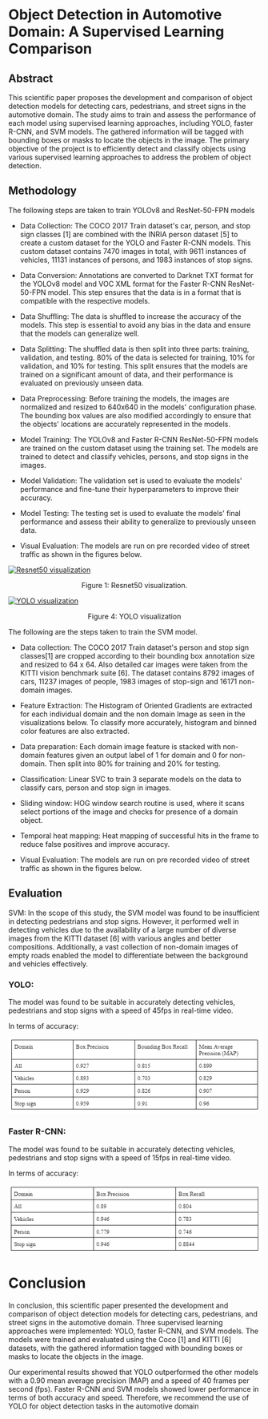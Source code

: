 # Object Detection in Automotive Domain: A Supervised Learning Comparison

## Abstract

 This scientific paper proposes the development and comparison of object detection models for detecting cars, pedestrians, and street signs in the automotive domain. The study aims to train and assess the performance of each model using supervised learning approaches, including YOLO, faster R-CNN, and SVM models. The gathered information will be tagged with bounding boxes or masks to locate the objects in the image. The primary objective of the project is to efficiently detect and classify objects using various supervised learning approaches to address the problem of object detection.

[//]: # (Image References)

[image1]: ./output_images/img1.PNG "Car Samples"
[image2]: ./output_images/img2.PNG "Non-car Samples"
[image3]: ./output_images/img3.PNG "HOG Comparison"
[image4]: ./output_images/img4.PNG "HOG Comparison"

## Methodology

The following steps are taken to train YOLOv8 and ResNet-50-FPN models 
* Data Collection: The COCO 2017 Train dataset's car, person, and stop sign classes [1] are combined with the INRIA person dataset [5] to create a custom dataset for the YOLO and Faster R-CNN models. This custom dataset contains 7470 images in total, with 9611 instances of vehicles, 11131 instances of persons, and 1983 instances of stop signs.

* Data Conversion: Annotations are converted to Darknet TXT format for the YOLOv8 model and VOC XML format for the Faster R-CNN ResNet-50-FPN model. This step ensures that the data is in a format that is compatible with the respective models.

* Data Shuffling: The data is shuffled to increase the accuracy of the models. This step is essential to avoid any bias in the data and ensure that the models can generalize well.

* Data Splitting: The shuffled data is then split into three parts: training, validation, and testing. 80% of the data is selected for training, 10% for validation, and 10% for testing. This split ensures that the models are trained on a significant amount of data, and their performance is evaluated on previously unseen data.

* Data Preprocessing: Before training the models, the images are normalized and resized to 640x640 in the models' configuration phase. The bounding box values are also modified accordingly to ensure that the objects' locations are accurately represented in the models.

* Model Training: The YOLOv8 and Faster R-CNN ResNet-50-FPN models are trained on the custom dataset using the training set. The models are trained to detect and classify vehicles, persons, and stop signs in the images.

* Model Validation: The validation set is used to evaluate the models' performance and fine-tune their hyperparameters to improve their accuracy.


* Model Testing: The testing set is used to evaluate the models' final performance and assess their ability to generalize to previously unseen data.

* Visual Evaluation: The models are run on pre recorded video of street traffic as shown in the figures below.

[![Resnet50 visualization](http://img.youtube.com/vi/EOq661_DQ4I/0.jpg)](https://youtu.be/EOq661_DQ4I "Resnet50 visualization")
<center>Figure 1: Resnet50 visualization.</center>

[![YOLO visualization](http://img.youtube.com/vi/SnlIH8-2X1Q/0.jpg)](https://youtu.be/SnlIH8-2X1Q "YOLO visualization")
<center>Figure 4: YOLO visualization</center>

The following are the steps taken to train the SVM model.
* Data collection: The COCO 2017 Train dataset's person and stop sign classes[1]  are cropped according to their bounding box annotation size and resized to 64 x 64. Also detailed car images were taken from the KITTI vision benchmark suite [6]. The dataset contains 8792 images of cars, 11237 images of people, 1983 images of stop-sign and 16171 non-domain images.

* Feature Extraction: The Histogram of Oriented Gradients are extracted for each individual domain and the non domain Image as seen in the visualizations below. To classify more accurately, histogram and binned color features are also extracted.

* Data preparation: Each domain image feature is stacked with non-domain features given an output label of 1 for domain and 0 for non-domain. Then split into 80% for training and 20% for testing.  

* Classification: Linear SVC to train 3 separate models on the data to classify cars, person and stop sign in images.

* Sliding window: HOG window search routine is used, where it scans select portions of the image and checks for presence of a domain object.

* Temporal heat mapping: Heat mapping of successful hits in the frame to reduce false positives and improve accuracy.

* Visual Evaluation: The models are run on pre recorded video of street traffic as shown in the figures below.

## Evaluation 
SVM:
In the scope of this study, the SVM model was found to be insufficient in detecting pedestrians and stop signs. However, it performed well in detecting vehicles due to the availability of a large number of diverse images from the KITTI dataset [6] with various angles and better compositions. Additionally, a vast collection of non-domain images of empty roads enabled the model to differentiate between the background and vehicles effectively.

### YOLO:
The model was found to be suitable in accurately detecting vehicles, pedestrians and stop signs with a speed of 45fps in real-time video.

In terms of accuracy:

![alt_text][image3]

### Faster R-CNN:
The model was found to be suitable in accurately detecting vehicles, pedestrians and stop signs with a speed of 15fps in real-time video.

In terms of accuracy:

![alt_text][image4]


# Conclusion 
In conclusion, this scientific paper presented the development and comparison of object detection models for detecting cars, pedestrians, and street signs in the automotive domain. Three supervised learning approaches were implemented: YOLO, faster R-CNN, and SVM models. The models were trained and evaluated using the Coco [1] and KITTI [6] datasets, with the gathered information tagged with bounding boxes or masks to locate the objects in the image. 

Our experimental results showed that YOLO outperformed the other models with a 0.90 mean average precision (MAP) and a speed of 40 frames per second (fps). Faster R-CNN and SVM models showed lower performance in terms of both accuracy and speed. Therefore, we recommend the use of YOLO for object detection tasks in the automotive domain


